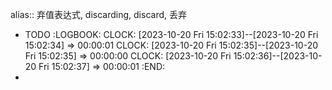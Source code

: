 alias:: 弃值表达式, discarding, discard, 丢弃

- TODO 
  :LOGBOOK:
  CLOCK: [2023-10-20 Fri 15:02:33]--[2023-10-20 Fri 15:02:34] =>  00:00:01
  CLOCK: [2023-10-20 Fri 15:02:35]--[2023-10-20 Fri 15:02:35] =>  00:00:00
  CLOCK: [2023-10-20 Fri 15:02:36]--[2023-10-20 Fri 15:02:37] =>  00:00:01
  :END:
-